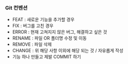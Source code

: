 ### Git 컨벤션
- FEAT : 새로운 기능을 추가할 경우
- FIX : 버그를 고친 경우
- ERROR : 현재 고쳐지지 않은 버그, 해결하고 싶은 것
- RENAME : 파일 OR 폴더명 수정 및 이동
- REMOVE : 파일 삭제
- CHANGE : 위 해당 사항 이외에 해당 되는 것 / 자유롭게 작성
- 기능 하나 만들고 제발 COMMIT 하기

